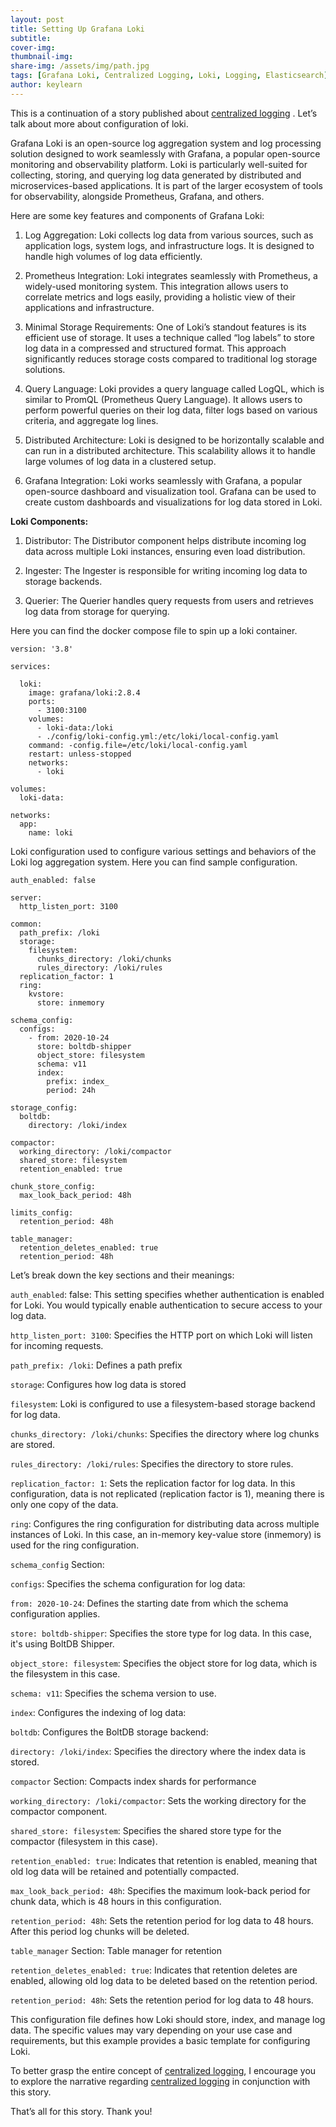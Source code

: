 ```yaml
---
layout: post
title: Setting Up Grafana Loki
subtitle: 
cover-img:
thumbnail-img: 
share-img: /assets/img/path.jpg
tags: [Grafana Loki, Centralized Logging, Loki, Logging, Elasticsearch]
author: keylearn
---
```


This is a continuation of a story published about [centralized logging](https://lahirumw.github.io/2025-02-03-centralized-log-grafana-loki-prom/) . Let’s talk about more about configuration of loki.

Grafana Loki is an open-source log aggregation system and log processing solution designed to work seamlessly with Grafana, a popular open-source monitoring and observability platform. Loki is particularly well-suited for collecting, storing, and querying log data generated by distributed and microservices-based applications. It is part of the larger ecosystem of tools for observability, alongside Prometheus, Grafana, and others.

Here are some key features and components of Grafana Loki:

1. Log Aggregation: Loki collects log data from various sources, such as application logs, system logs, and infrastructure logs. It is designed to handle high volumes of log data efficiently.

2. Prometheus Integration: Loki integrates seamlessly with Prometheus, a widely-used monitoring system. This integration allows users to correlate metrics and logs easily, providing a holistic view of their applications and infrastructure.

3. Minimal Storage Requirements: One of Loki’s standout features is its efficient use of storage. It uses a technique called “log labels” to store log data in a compressed and structured format. This approach significantly reduces storage costs compared to traditional log storage solutions.

4. Query Language: Loki provides a query language called LogQL, which is similar to PromQL (Prometheus Query Language). It allows users to perform powerful queries on their log data, filter logs based on various criteria, and aggregate log lines.

5. Distributed Architecture: Loki is designed to be horizontally scalable and can run in a distributed architecture. This scalability allows it to handle large volumes of log data in a clustered setup.

6. Grafana Integration: Loki works seamlessly with Grafana, a popular open-source dashboard and visualization tool. Grafana can be used to create custom dashboards and visualizations for log data stored in Loki.

**Loki Components:**

1. Distributor: The Distributor component helps distribute incoming log data across multiple Loki instances, ensuring even load distribution.

2. Ingester: The Ingester is responsible for writing incoming log data to storage backends.

3. Querier: The Querier handles query requests from users and retrieves log data from storage for querying.

Here you can find the docker compose file to spin up a loki container.

~~~
version: '3.8'

services:

  loki:
    image: grafana/loki:2.8.4
    ports:
      - 3100:3100
    volumes:
      - loki-data:/loki
      - ./config/loki-config.yml:/etc/loki/local-config.yaml
    command: -config.file=/etc/loki/local-config.yaml
    restart: unless-stopped
    networks:
      - loki

volumes:
  loki-data:

networks:
  app:
    name: loki
~~~

Loki configuration used to configure various settings and behaviors of the Loki log aggregation system. Here you can find sample configuration.

~~~
auth_enabled: false

server:
  http_listen_port: 3100
  
common:
  path_prefix: /loki
  storage:
    filesystem:
      chunks_directory: /loki/chunks
      rules_directory: /loki/rules
  replication_factor: 1
  ring:
    kvstore:
      store: inmemory

schema_config:
  configs:
    - from: 2020-10-24
      store: boltdb-shipper
      object_store: filesystem
      schema: v11
      index:
        prefix: index_
        period: 24h

storage_config:
  boltdb:
    directory: /loki/index
  
compactor:
  working_directory: /loki/compactor
  shared_store: filesystem
  retention_enabled: true
  
chunk_store_config:
  max_look_back_period: 48h
  
limits_config:
  retention_period: 48h
  
table_manager:
  retention_deletes_enabled: true
  retention_period: 48h
~~~

Let’s break down the key sections and their meanings:

`auth_enabled`: false: This setting specifies whether authentication is enabled for Loki. You would typically enable authentication to secure access to your log data.

`http_listen_port: 3100`: Specifies the HTTP port on which Loki will listen for incoming requests.

`path_prefix: /loki`: Defines a path prefix

`storage`: Configures how log data is stored

`filesystem`: Loki is configured to use a filesystem-based storage backend for log data.

`chunks_directory: /loki/chunks`: Specifies the directory where log chunks are stored.

`rules_directory: /loki/rules`: Specifies the directory to store rules.

`replication_factor: 1`: Sets the replication factor for log data. In this configuration, data is not replicated (replication factor is 1), meaning there is only one copy of the data.

`ring`: Configures the ring configuration for distributing data across multiple instances of Loki. In this case, an in-memory key-value store (inmemory) is used for the ring configuration.

`schema_config` Section:

`configs`: Specifies the schema configuration for log data:

`from: 2020-10-24`: Defines the starting date from which the schema configuration applies.

`store: boltdb-shipper`: Specifies the store type for log data. In this case, it's using BoltDB Shipper.

`object_store: filesystem`: Specifies the object store for log data, which is the filesystem in this case.

`schema: v11`: Specifies the schema version to use.

`index`: Configures the indexing of log data:

`boltdb`: Configures the BoltDB storage backend:

`directory: /loki/index`: Specifies the directory where the index data is stored.

`compactor` Section: Compacts index shards for performance

`working_directory: /loki/compactor`: Sets the working directory for the compactor component.

`shared_store: filesystem`: Specifies the shared store type for the compactor (filesystem in this case).

`retention_enabled: true`: Indicates that retention is enabled, meaning that old log data will be retained and potentially compacted.

`max_look_back_period: 48h`: Specifies the maximum look-back period for chunk data, which is 48 hours in this configuration.

`retention_period: 48h`: Sets the retention period for log data to 48 hours. After this period log chunks will be deleted.

`table_manager` Section: Table manager for retention

`retention_deletes_enabled: true`: Indicates that retention deletes are enabled, allowing old log data to be deleted based on the retention period.

`retention_period: 48h`: Sets the retention period for log data to 48 hours.

This configuration file defines how Loki should store, index, and manage log data. The specific values may vary depending on your use case and requirements, but this example provides a basic template for configuring Loki.

To better grasp the entire concept of [centralized logging](https://lahirumw.github.io/2025-02-03-centralized-log-grafana-loki-prom/), I encourage you to explore the narrative regarding [centralized logging](https://lahirumw.github.io/2025-02-03-centralized-log-grafana-loki-prom/) in conjunction with this story.

That’s all for this story. Thank you!